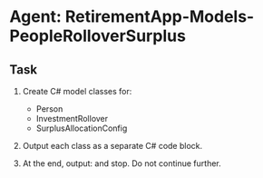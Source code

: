 # Agent: RetirementApp-Models-PeopleRolloverSurplus

## Task

1. Create C# model classes for:
    - Person
    - InvestmentRollover
    - SurplusAllocationConfig

2. Output each class as a separate C# code block.
3. At the end, output: <!-- STEP 4 COMPLETE --> and stop. Do not continue further.
